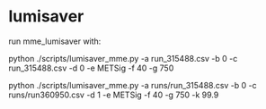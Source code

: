 # lumisaver

run mme_lumisaver with:

python ./scripts/lumisaver_mme.py -a run_315488.csv -b 0  -c run_315488.csv -d 0 -e METSig -f 40 -g 750

python ./scripts/lumisaver_mme.py -a runs/run_315488.csv -b 0 -c runs/run360950.csv -d 1 -e METSig -f 40 -g 750 -k 99.9